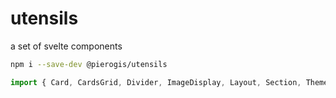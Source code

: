 # utensils

a set of svelte components


```sh
npm i --save-dev @pierogis/utensils
```

```ts
import { Card, CardsGrid, Divider, ImageDisplay, Layout, Section, ThemeToggle } from '@pierogis/utensils';
```